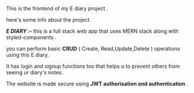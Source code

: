 This is the frontend of my E diary project .

here's some info about the project.

***E DIARY  :-***
this is a full stack web app that uses MERN stack along with styled-components .

you can perform basic **CRUD** ( Create, Read,Update,Delete ) operations using this E diary.

It has login and signup functions too that helps u to prevent others from seeing ur diary's notes.

The website is made secure using **JWT authorisation and authentication** .
